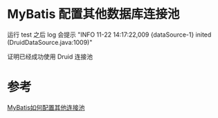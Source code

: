 # MyBatis 配置其他数据库连接池
运行 test 之后 log 会提示 "INFO  11-22 14:17:22,009 {dataSource-1} inited (DruidDataSource.java:1009)"

证明已经成功使用 Druid 连接池
# 参考
[MyBatis如何配置其他连接池](https://www.cnblogs.com/planted/p/15207913.html)
